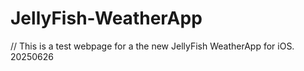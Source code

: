 # JellyFish-WeatherApp

// This is a test webpage for a the new JellyFish WeatherApp for iOS. 20250626
